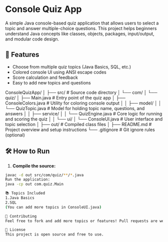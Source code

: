# Console Quiz App

A simple Java console-based quiz application that allows users to select a topic and answer multiple-choice questions. This project helps beginners understand Java concepts like classes, objects, packages, input/output, and modular code design.

## 🚀 Features

- Choose from multiple quiz topics (Java Basics, SQL, etc.)
- Colored console UI using ANSI escape codes
- Score calculation and feedback
- Easy to add new topics and questions

ConsoleQuizApp/
│
├── src/                                # Source code directory
│   └── com/
│       └── quiz/
│           ├── Main.java               # Entry point of the quiz app
│           ├── ConsoleColors.java      # Utility for coloring console output
│
│           ├── model/
│           │   └── QuizTopic.java      # Model for holding topic name, questions, and answers
│
│           ├── service/
│           │   └── QuizEngine.java     # Core logic for running and scoring the quiz
│
│           └── ui/
│               └── ConsoleUI.java      # User interface and topic selection
│
├── out/                                # Compiled class files
│
├── README.md                           # Project overview and setup instructions
└── .gitignore                          # Git ignore rules (optional)

## 🛠 How to Run

1. **Compile the source:**

```bash
javac -d out src/com/quiz/**/*.java
Run the application:
java -cp out com.quiz.Main

📚 Topics Included
1.Java Basics
2.SQL
(You can add more topics in ConsoleUI.java)

🤝 Contributing
Feel free to fork and add more topics or features! Pull requests are welcome.

📝 License
This project is open source and free to use.
